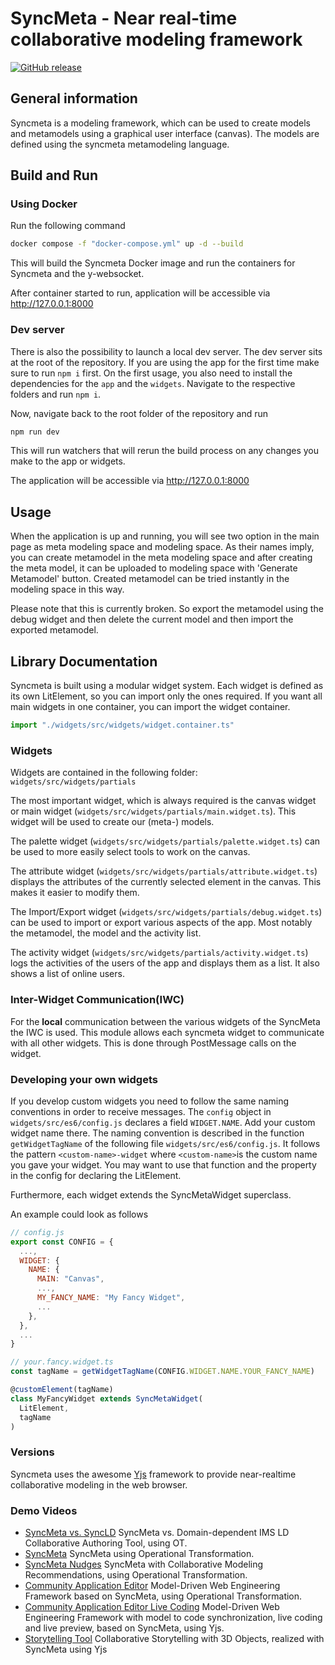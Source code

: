 # SyncMeta - Near real-time collaborative modeling framework

 <a href="https://github.com/rwth-acis/syncmeta/releases">
        <img alt="GitHub release" src="https://img.shields.io/github/release/rwth-acis/syncmeta.svg">
</a>

## General information

Syncmeta is a modeling framework, which can be used to create models and metamodels using a graphical user interface (canvas).
The models are defined using the syncmeta metamodeling language.

## Build and Run

### Using Docker

Run the following command

```sh
docker compose -f "docker-compose.yml" up -d --build
```

This will build the Syncmeta Docker image and run the containers for Syncmeta and the y-websocket.

After container started to run, application will be accessible via <http://127.0.0.1:8000>

### Dev server

There is also the possibility to launch a local dev server. The dev server sits at the root of the repository. If you are using the app for the first time make sure to run `npm i` first.
On the first usage, you also need to install the dependencies for the `app` and the `widgets`. Navigate to the respective folders and run `npm i`.

Now, navigate back to the root folder of the repository and run

```sh
npm run dev
```

This will run watchers that will rerun the build process on any changes you make to the app or widgets.

The application will be accessible via <http://127.0.0.1:8000>

## Usage

When the application is up and running, you will see two option in the main page as meta modeling space and modeling space. As their names imply, you can create metamodel in the meta modeling space and after creating the meta model, it can be uploaded to modeling space with 'Generate Metamodel' button. Created metamodel can be tried instantly in the modeling space in this way.

Please note that this is currently broken. So export the metamodel using the debug widget and then delete the current model and then import the exported metamodel.

## Library Documentation

Syncmeta is built using a modular widget system. Each widget is defined as its own LitElement, so you can import only the ones required.
If you want all main widgets in one container, you can import the widget container.

```javascript
import "./widgets/src/widgets/widget.container.ts"
``` 

### Widgets
Widgets are contained in the following folder: `widgets/src/widgets/partials`

The most important widget, which is always required is the canvas widget or main widget (`widgets/src/widgets/partials/main.widget.ts`). This widget will be used to create our (meta-) models.

The palette widget (`widgets/src/widgets/partials/palette.widget.ts`) can be used to more easily select tools to work on the canvas.

The attribute widget (`widgets/src/widgets/partials/attribute.widget.ts`) displays the attributes of the currently selected element in the canvas. This makes it easier to modify them.

The Import/Export widget (`widgets/src/widgets/partials/debug.widget.ts`) can be used to import or export various aspects of the app. Most notably the metamodel, the model and the activity list. 

The activity widget (`widgets/src/widgets/partials/activity.widget.ts`) logs the activities of the users of the app and displays them as a list. It also shows a list of online users.

### Inter-Widget Communication(IWC)

For the __local__ communication between the various widgets of the SyncMeta the IWC is used. This module allows each syncmeta widget to communicate with all other widgets. This is done through PostMessage calls on the widget. 

### Developing your own widgets

If you develop custom widgets you need to follow the same naming conventions in order to receive messages. 
The `config` object in `widgets/src/es6/config.js` declares a field `WIDGET.NAME`. Add your custom widget name there. The naming convention is described in the function `getWidgetTagName` of the following file `widgets/src/es6/config.js`. It follows the pattern `<custom-name>-widget` where `<custom-name>`is the custom name you gave your widget. You may want to use that function and the property in the config for declaring the LitElement.

Furthermore, each widget extends the SyncMetaWidget superclass.

An example could look as follows
```js
// config.js
export const CONFIG = {
  ...,
  WIDGET: {
    NAME: {
      MAIN: "Canvas",
      ...,
      MY_FANCY_NAME: "My Fancy Widget",
      ...
    },
  },
  ...
}
```

```js
// your.fancy.widget.ts
const tagName = getWidgetTagName(CONFIG.WIDGET.NAME.YOUR_FANCY_NAME)

@customElement(tagName)
class MyFancyWidget extends SyncMetaWidget(
  LitElement,
  tagName
)

```
### Versions

Syncmeta uses the awesome [Yjs](http://y-js.org/) framework to provide near-realtime collaborative modeling in the web browser.

### Demo Videos

* [SyncMeta vs. SyncLD](https://youtu.be/owLa2jO3NJg) SyncMeta vs. Domain-dependent IMS LD Collaborative Authoring Tool, using OT.
* [SyncMeta](https://youtu.be/La8vw8OAauE) SyncMeta using Operational Transformation.
* [SyncMeta Nudges](https://youtu.be/Clc0q7k75Ko) SyncMeta with Collaborative Modeling Recommendations, using Operational Transformation.
* [Community Application Editor](https://youtu.be/Vuyj2e32ePk) Model-Driven Web Engineering Framework based on SyncMeta, using Operational Transformation.
* [Community Application Editor Live Coding](https://youtu.be/vxW6k_L0iOk) Model-Driven Web Engineering Framework with model to code synchronization, live coding and live preview, based on SyncMeta, using Yjs.
* [Storytelling Tool](https://youtu.be/enKijrMpYe0) Collaborative Storytelling with 3D Objects, realized with SyncMeta using Yjs
